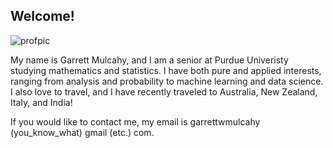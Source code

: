 ## Welcome!

![profpic](https://avatars0.githubusercontent.com/u/42593890?s=460&u=084f730b87e299217924bd4bb206ef48fe377479&v=4)


My name is Garrett Mulcahy, and I am a senior at Purdue Univeristy studying mathematics and statistics. I have both pure and applied interests, ranging from analysis and probability to machine learning and data science. I also love to travel, and I have recently traveled to Australia, New Zealand, Italy, and India! 

If you would like to contact me, my email is garrettwmulcahy (you_know_what) gmail (etc.) com.
